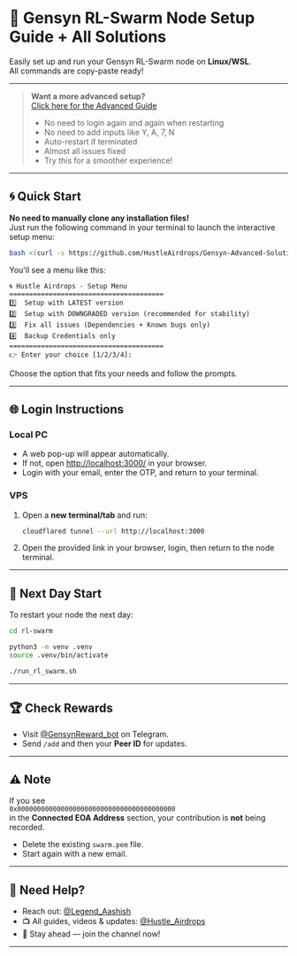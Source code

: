 # 🚀 Gensyn RL-Swarm Node Setup Guide + All Solutions

Easily set up and run your Gensyn RL-Swarm node on **Linux/WSL**.  
All commands are copy-paste ready!

---

> **Want a more advanced setup?**  
> [Click here for the Advanced Guide](./Advanced.md)  
> - No need to login again and again when restarting  
> - No need to add inputs like Y, A, 7, N  
> - Auto-restart if terminated  
> - Almost all issues fixed  
> - Try this for a smoother experience!

---

## 🌀 Quick Start

**No need to manually clone any installation files!**  
Just run the following command in your terminal to launch the interactive setup menu:

```bash
bash <(curl -s https://github.com/HustleAirdrops/Gensyn-Advanced-Solutions/raw/main/installation.sh)
```

You'll see a menu like this:

```
🌀 Hustle Airdrops - Setup Menu
=======================================
1️⃣  Setup with LATEST version  
2️⃣  Setup with DOWNGRADED version (recommended for stability)  
3️⃣  Fix all issues (Dependencies + Known bugs only)  
4️⃣  Backup Credentials only  
=======================================
👉 Enter your choice [1/2/3/4]:
```

Choose the option that fits your needs and follow the prompts.

---

## 🌐 Login Instructions

### Local PC

- A web pop-up will appear automatically.
- If not, open [http://localhost:3000/](http://localhost:3000/) in your browser.
- Login with your email, enter the OTP, and return to your terminal.

### VPS

1. Open a **new terminal/tab** and run:
    ```bash
    cloudflared tunnel --url http://localhost:3000
    ```
2. Open the provided link in your browser, login, then return to the node terminal.

---

## 🔄 Next Day Start

To restart your node the next day:

```bash
cd rl-swarm
```
```bash
python3 -m venv .venv
source .venv/bin/activate
```
```bash
./run_rl_swarm.sh
```

---

## 🏆 Check Rewards

- Visit [@GensynReward_bot](https://t.me/GensynReward_bot) on Telegram.
- Send `/add` and then your **Peer ID** for updates.

---

## ⚠️ Note

If you see  
`0x0000000000000000000000000000000000000000`  
in the **Connected EOA Address** section, your contribution is **not** being recorded.

- Delete the existing `swarm.pem` file.
- Start again with a new email.

---

## 💬 Need Help?

- Reach out: [@Legend_Aashish](https://t.me/Legend_Aashish)
- 📺 All guides, videos & updates: [@Hustle_Airdrops](https://t.me/Hustle_Airdrops)
- 🚀 Stay ahead — join the channel now!

--- 
